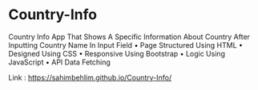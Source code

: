 # Country-Info
Country Info App That Shows A Specific Information About Country After Inputting Country Name In Input Field
• Page Structured Using HTML 
• Designed Using CSS 
• Responsive Using Bootstrap
• Logic Using JavaScript
• API Data Fetching

Link : https://sahimbehlim.github.io/Country-Info/

